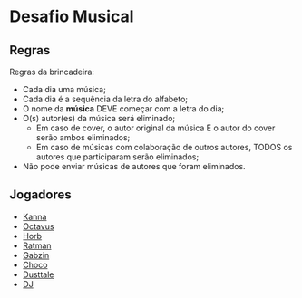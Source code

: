 # Desafio Musical
## Regras
Regras da brincadeira:
- Cada dia uma música;
- Cada dia é a sequência da letra do alfabeto;
- O nome da **música** DEVE começar com a letra do dia;
- O(s) autor(es) da música será eliminado;
	- Em caso de cover, o autor original da música E o autor do cover serão ambos eliminados;
	- Em caso de músicas com colaboração de outros autores, TODOS os autores que participaram serão eliminados;
- Não pode enviar músicas de autores que foram eliminados.

## Jogadores
- [Kanna](Jogadores/Kanna.md)
- [Octavus](Jogadores/Octavus.md)
- [Horb](Jogadores/Horb.md)
- [Ratman](Jogadores/Ratman.md)
- [Gabzin](Jogadores/Gabzin.md)
- [Choco](Jogadores/Choco.md)
- [Dusttale](Jogadores/Dusttale.md)
- [DJ](Jogadores/DJ.md)

